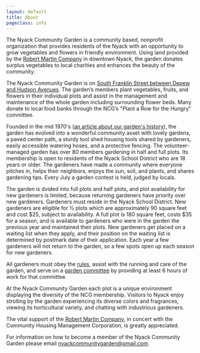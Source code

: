 ```yaml
---
layout: default
title: About
pageclass: info
---
```


The Nyack Community Garden is a community based, nonprofit organization that provides residents of the Nyack with an opportunity to grow vegetables and flowers in friendly environment. Using land provided by the [Robert Martin Company](http://robertmartincompany.com) in downtown Nyack, the garden donates surplus vegetables to local charities and enhances the beauty of the community.

The Nyack Community Garden is on [South Franklin Street between Depew and Hudson Avenues](http://www.openstreetmap.org/?minlon=-73.9218139648438&minlat=41.0889358520508&maxlon=-73.9215545654297&maxlat=41.0897102355957). The garden’s members plant vegetables, fruits, and flowers in their individual plots and assist in the management and maintenance of the whole garden including surrounding flower beds. Many donate to local food banks through the NCG’s "Plant a Row for the Hungry" committee.

Founded in the mid 1970's ([an article about our garden's history](/pdf/Newsletter_Oct_Nov_2018.pdf)), the garden has evolved into a wonderful community asset with lovely gardens, a paved center path, a sturdy tool shed housing tools shared by gardeners, easily accessible watering hoses, and a protective fencing. The volunteer-managed garden has over 80 members gardening in half and full plots. Its membership is open to residents of the Nyack School District who are 18 years or older. The gardeners have made a community where everyone pitches in, helps their neighbors, enjoys the sun, soil, and plants, and shares gardening tips. Every July a garden contest is held, judged by locals.

The garden is dvided into full plots and half plots, and plot availability for new gardeners is limited, because returning gardeners have priority over new gardeners. Gardeners must reside in the Nyack School District. New gardeners are eligible for ½ plots which are approximately 90 square feet and cost $25, subject to availability. A full plot is 180 square feet, costs $35 for a season, and is available to gardeners who were in the garden the previous year and maintained their plots. New gardeners get placed on a waiting list when they apply, and their position on the waiting list is determined by postmark date of their application. Each year a few gardeners will not return to the garden, so a few spots open up each season for new gardeners.

All gardeners must obey the [rules](/garden-rules/index.md), assist with the running and care of the garden, and serve on a [garden committee](/pdf/Committee_Descriptions_2019.pdf) by providing at least 6 hours of work for that committee.

At the Nyack Community Garden each plot is a unique environment displaying the diversity of the NCG membership. Visitors to Nyack enjoy strolling by the garden experiencing its diverse colors and fragrances, viewing its horticultural variety, and chatting with industrious gardeners.

The vital support of the [Robert Martin Company](http://robertmartincompany.com), in concert with the Community Housing Management Corporation, is greatly appreciated.

For information on how to become a member of the Nyack Community Garden please email [nyackcommunitygarden@gmail.com](mailto:nyackcommunitygarden@gmail.com).

